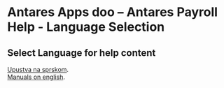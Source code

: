 # Antares Apps doo – Antares Payroll Help - Language Selection

## Select Language for help content
[Upustva na sprskom](https://github.com/AntaresAppsDoo/Wiki/blob/main/Serbian/Payroll.md).  
[Manuals on english](https://github.com/AntaresAppsDoo/Wiki/blob/main/English/Payroll.md).  